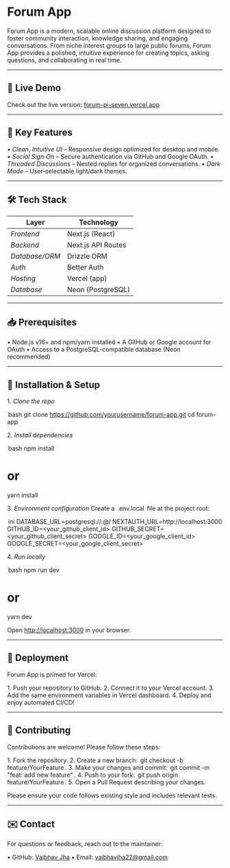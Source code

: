 # Forum App

Forum App is a modern, scalable online discussion platform designed to foster community interaction, knowledge sharing, and engaging conversations. From niche interest groups to large public forums, Forum App provides a polished, intuitive experience for creating topics, asking questions, and collaborating in real time.

---

## 🚀 Live Demo

Check out the live version: [forum-pi-seven.vercel.app](https://forum-pi-seven.vercel.app/)

---

## 🎯 Key Features

•⁠ ⁠*Clean, Intuitive UI* – Responsive design optimized for desktop and mobile.
•⁠ ⁠*Social Sign‑On* – Secure authentication via GitHub and Google OAuth.
•⁠ ⁠*Threaded Discussions* – Nested replies for organized conversations.
•⁠ ⁠*Dark Mode* – User‑selectable light/dark themes.

---

## 🛠️ Tech Stack

| Layer          | Technology         |
| -------------- | ------------------ |
| _Frontend_     | Next.js (React)    |
| _Backend_      | Next.js API Routes |
| _Database/ORM_ | Drizzle ORM        |
| _Auth_         | Better Auth        |
| _Hosting_      | Vercel (app)       |
| _Database_     | Neon (PostgreSQL)  |

---

## 📥 Prerequisites

•⁠ ⁠Node.js v16+ and npm/yarn installed
•⁠ ⁠A GitHub or Google account for OAuth
•⁠ ⁠Access to a PostgreSQL-compatible database (Neon recommended)

---

## 🔧 Installation & Setup

1.⁠ ⁠*Clone the repo*

⁠ bash
git clone https://github.com/yourusername/forum-app.git
cd forum-app
 ⁠

2.⁠ ⁠*Install dependencies*

⁠ bash
npm install

# or

yarn install
 ⁠

3.⁠ ⁠*Environment configuration*
Create a ⁠ .env.local ⁠ file at the project root:

⁠ ini
DATABASE_URL=postgresql://<user>:<password>@<host>/<db>
NEXTAUTH_URL=http://localhost:3000
GITHUB_ID=<your_github_client_id>
GITHUB_SECRET=<your_github_client_secret>
GOOGLE_ID=<your_google_client_id>
GOOGLE_SECRET=<your_google_client_secret>
 ⁠

4.⁠ ⁠*Run locally*

⁠ bash
npm run dev

# or

yarn dev
 ⁠

Open [http://localhost:3000](http://localhost:3000) in your browser.

---

## 🚀 Deployment

Forum App is primed for Vercel:

1.⁠ ⁠Push your repository to GitHub.
2.⁠ ⁠Connect it to your Vercel account.
3.⁠ ⁠Add the same environment variables in Vercel dashboard.
4.⁠ ⁠Deploy and enjoy automated CI/CD!

---

## 🤝 Contributing

Contributions are welcome! Please follow these steps:

1.⁠ ⁠Fork the repository.
2.⁠ ⁠Create a new branch: ⁠ git checkout -b feature/YourFeature ⁠.
3.⁠ ⁠Make your changes and commit: ⁠ git commit -m "feat: add new feature" ⁠.
4.⁠ ⁠Push to your fork: ⁠ git push origin feature/YourFeature ⁠.
5.⁠ ⁠Open a Pull Request describing your changes.

Please ensure your code follows existing style and includes relevant tests.

---

## ✉️ Contact

For questions or feedback, reach out to the maintainer:

•⁠ ⁠GitHub: [Vaibhav Jha](https://github.com/Code14-ZeD)
•⁠ ⁠Email: [vaibhavjha22@gmail.com](mailto:vaibhavjha22@gmail.com)
